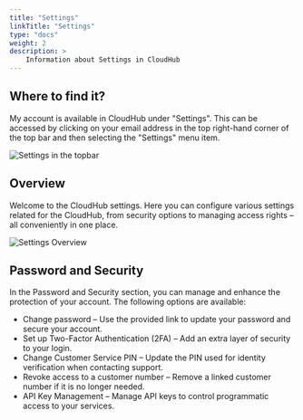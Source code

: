 ```yaml
---
title: "Settings"
linkTitle: "Settings"
type: "docs"
weight: 2
description: >
    Information about Settings in CloudHub
---
```


## Where to find it?

My account is available in CloudHub under "Settings". This can be accessed by clicking on your email address in the top right-hand corner of the top bar and then selecting the "Settings" menu item.

![Settings in the topbar](../img/settings-topbar.png)

## Overview

Welcome to the CloudHub settings. Here you can configure various settings related for the CloudHub, from security options to managing access rights – all conveniently in one place.

![Settings Overview](../img/settings-overview.png)


## Password and Security

In the Password and Security section, you can manage and enhance the protection of your account. The following options are available:

- Change password – Use the provided link to update your password and secure your account.
- Set up Two-Factor Authentication (2FA) – Add an extra layer of security to your login.
- Change Customer Service PIN – Update the PIN used for identity verification when contacting support.
- Revoke access to a customer number – Remove a linked customer number if it is no longer needed.
- API Key Management – Manage API keys to control programmatic access to your services.
